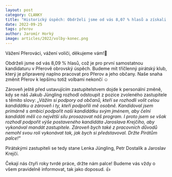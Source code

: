 ```yaml
---
layout: post
category: CLANKY
title: "Historický úspěch: Obdrželi jsme od vás 8,07 % hlasů a získali jsme 3 mandáty"
date: 2022-09-25
tags: přerov
author: Jaromír Horký
image: articles/2022/volby-konec.png
---
```


Vážení Přerováci, vážení voliči, děkujeme vám!🖤

Obdrželi jsme od vás 8,09 % hlasů, což je pro první samostatnou kandidaturu v Přerově obrovský úspěch. Budeme mít tříčlenný pirátský klub, který je připravený naplno pracovat pro Přerov a jeho občany. Naše snaha změnit Přerov k lepšímu totiž volbami nekončí ☺️

Zároveň ještě před ustavujícím zastupitelstvem dojde k personální změně, kdy se náš Jakub Jüngling rozhodl odstoupit z pozice zvoleného zastupitele s těmito slovy: *„Vážím si podpory od občanů, kteří se rozhodli volit celou kandidátku a zároveň i ty, kteří podpořili mě osobně. Kandidoval jsem primárně s ambicí podpořit naši kandidátku svým jménem, aby čelní kandidáti měli co největší sílu prosazovat náš program. I proto jsem se však rozhodl podpořit výše postaveného kandidáta Jaroslava Krejčího, aby vykonával mandát zastupitele. Zároveň bych také z pracovních důvodů nemohl svou roli vykonávat tak, jak bych si představoval. Držte Pirátům palce!"*

Pirátskými zastupiteli se tedy stane Lenka Jüngling, Petr Dostalík a Jaroslav Krejčí.

Čekají nás čtyři roky tvrdé práce, držte nám palce! Budeme vás vždy o všem pravidelně informovat, tak jako doposud. 👍
